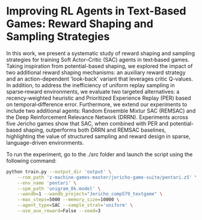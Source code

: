 # Improving RL Agents in Text-Based Games: Reward Shaping and Sampling Strategies

In this work, we present a systematic study of reward shaping and sampling strategies for training Soft Actor–Critic (SAC) agents in text‑based games. Taking inspiration from potential-based shaping, we explored the impact of two additional reward shaping mechanisms: an auxiliary reward strategy and an action-dependent 'look-back' variant that leverages critic Q-values. In addition, to address the inefficiency of uniform replay sampling in sparse‑reward environments, we evaluate two targeted alternatives: a recency‑weighted heuristic and Prioritized Experience Replay (PER) based on temporal‑difference error. Furthermore, we extend our experiments to include two additional agents: Random Ensemble Mixtur SAC (REMSAC) and the Deep Reinforcement Relevance Network (DRRN). Experiments across five Jericho games show that SAC, when combined with PER and potential-based shaping, outperforms both DRRN and REMSAC baselines, highlighting the value of structured sampling and reward design in sparse, language-driven environments. 

To run the experiment, go to the ./src folder and launch the script using the following command:

```bash
python train.py --output_dir 'output' \
    --rom_path 'z-machine-games-master/jericho-game-suite/pentari.z5' \
    --env_name 'pentari' \
    --spm_path 'unigram_8k.model' \
    --wandb=1 --wandb_project="Jericho_comp579_textgame" \
    --max_steps=5000 --memory_size=10000 \
    --agent_type=SAC --sample_strat='uniform' \
    --use_aux_reward=False --seed=3
```
